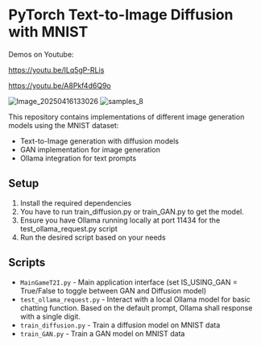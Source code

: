# PyTorch Text-to-Image Diffusion with MNIST

Demos on Youtube: 

https://youtu.be/ILq5gP-RLis

https://youtu.be/A8Pkf4d6Q9o

![Image_20250416133026](https://github.com/user-attachments/assets/676f51f6-c2a5-41d7-9d5f-974a83857eb1)
![samples_8](https://github.com/user-attachments/assets/aab556f7-3763-4b37-98fb-1983c8900db3)


This repository contains implementations of different image generation models using the MNIST dataset:

- Text-to-Image generation with diffusion models
- GAN implementation for image generation
- Ollama integration for text prompts

## Setup

1. Install the required dependencies
2. You have to run  train_diffusion.py or train_GAN.py to get the model.
3. Ensure you have Ollama running locally at port 11434 for the test_ollama_request.py script
4. Run the desired script based on your needs


## Scripts
- `MainGameT2I.py` - Main application interface (set IS_USING_GAN = True/False to toggle between GAN and Diffusion model)
- `test_ollama_request.py` - Interact with a local Ollama model for basic chatting function. Based on the default prompt, Ollama shall response with a single digit.
- `train_diffusion.py` - Train a diffusion model on MNIST data
- `train_GAN.py` - Train a GAN model on MNIST data
